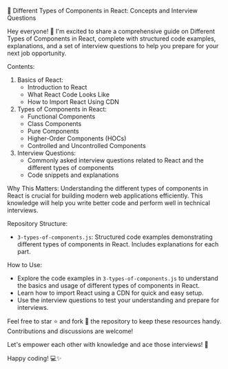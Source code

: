 🚀 Different Types of Components in React: Concepts and Interview Questions

Hey everyone! 👋 I'm excited to share a comprehensive guide on Different Types of Components in React, complete with structured code examples, explanations, and a set of interview questions to help you prepare for your next job opportunity.

Contents:
1. Basics of React:
    - Introduction to React
    - What React Code Looks Like
    - How to Import React Using CDN
2. Types of Components in React:
    - Functional Components
    - Class Components
    - Pure Components
    - Higher-Order Components (HOCs)
    - Controlled and Uncontrolled Components
3. Interview Questions:
    - Commonly asked interview questions related to React and the different types of components
    - Code snippets and explanations

Why This Matters:
Understanding the different types of components in React is crucial for building modern web applications efficiently. This knowledge will help you write better code and perform well in technical interviews.

Repository Structure:
- `3-types-of-components.js`: Structured code examples demonstrating different types of components in React. Includes explanations for each part.

How to Use:
- Explore the code examples in `3-types-of-components.js` to understand the basics and usage of different types of components in React.
- Learn how to import React using a CDN for quick and easy setup.
- Use the interview questions to test your understanding and prepare for interviews.

Feel free to star ⭐️ and fork 🍴 the repository to keep these resources handy. Contributions and discussions are welcome!

Let's empower each other with knowledge and ace those interviews! 💪

Happy coding! 💻✨
